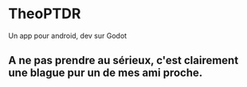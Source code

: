 # TheoPTDR
 Un app pour android, dev sur Godot
 ## A ne pas prendre au sérieux, c'est clairement une blague pur un de mes ami proche.

